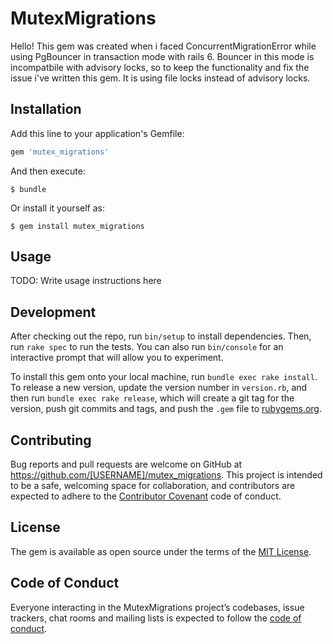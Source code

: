 # MutexMigrations

Hello!
This gem was created when i faced ConcurrentMigrationError while using PgBouncer in transaction mode with rails 6.
Bouncer in this mode is incompatbile with advisory locks, so to keep the functionality and fix the issue i've written this gem.
It is using file locks instead of advisory locks.


## Installation

Add this line to your application's Gemfile:

```ruby
gem 'mutex_migrations'
```

And then execute:

    $ bundle

Or install it yourself as:

    $ gem install mutex_migrations

## Usage

TODO: Write usage instructions here

## Development

After checking out the repo, run `bin/setup` to install dependencies. Then, run `rake spec` to run the tests. You can also run `bin/console` for an interactive prompt that will allow you to experiment.

To install this gem onto your local machine, run `bundle exec rake install`. To release a new version, update the version number in `version.rb`, and then run `bundle exec rake release`, which will create a git tag for the version, push git commits and tags, and push the `.gem` file to [rubygems.org](https://rubygems.org).

## Contributing

Bug reports and pull requests are welcome on GitHub at https://github.com/[USERNAME]/mutex_migrations. This project is intended to be a safe, welcoming space for collaboration, and contributors are expected to adhere to the [Contributor Covenant](http://contributor-covenant.org) code of conduct.

## License

The gem is available as open source under the terms of the [MIT License](https://opensource.org/licenses/MIT).

## Code of Conduct

Everyone interacting in the MutexMigrations project’s codebases, issue trackers, chat rooms and mailing lists is expected to follow the [code of conduct](https://github.com/[USERNAME]/mutex_migrations/blob/master/CODE_OF_CONDUCT.md).
